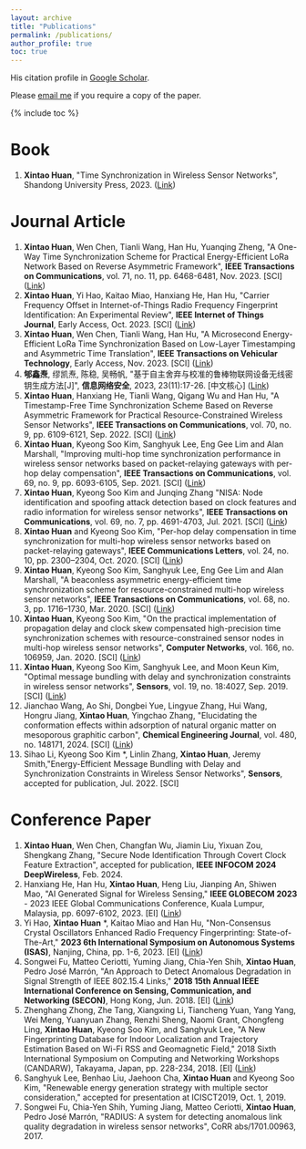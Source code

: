 ```yaml
---
layout: archive
title: "Publications"
permalink: /publications/
author_profile: true
toc: true
---
```

His citation profile in [Google Scholar](https://scholar.google.co.uk/citations?user=3Fmo-eUAAAAJ&hl=en&oi=ao).

Please [email me](mailto:xintao.huan@bit.edu.cn) if you require a copy of the paper.

{% include toc %}
# Book
1. **Xintao Huan**, "Time Synchronization in Wireless Sensor Networks", Shandong University Press, 2023. ([Link](https://detail.tmall.com/item.htm?abbucket=18&id=750178434207&ns=1&spm=a21n57.1.0.0.4c09523cYbldhK))

# Journal Article
1. **Xintao Huan**, Wen Chen, Tianli Wang, Han Hu, Yuanqing Zheng, "A One-Way Time Synchronization Scheme for Practical Energy-Efficient LoRa Network Based on Reverse Asymmetric Framework", **IEEE Transactions on Communications**, vol. 71, no. 11, pp. 6468-6481, Nov. 2023. [SCI] ([Link](https://ieeexplore.ieee.org/document/10218323))
1. **Xintao Huan**, Yi Hao, Kaitao Miao, Hanxiang He, Han Hu, "Carrier Frequency Offset in Internet-of-Things Radio Frequency Fingerprint Identification: An Experimental Review", **IEEE Internet of Things Journal**, Early Access, Oct. 2023. [SCI] ([Link](https://ieeexplore.ieee.org/document/10298261))
1. **Xintao Huan**, Wen Chen, Tianli Wang, Han Hu, "A Microsecond Energy-Efficient LoRa Time Synchronization Based on Low-Layer Timestamping and Asymmetric Time Translation", **IEEE Transactions on Vehicular Technology**, Early Access, Nov. 2023. [SCI] ([Link](https://ieeexplore.ieee.org/document/10342787))
1. **郇鑫焘**, 缪凯焘, 陈稳, 吴畅帆, "基于自主舍弃与校准的鲁棒物联网设备无线密钥生成方法[J]", **信息网络安全**, 2023, 23(11):17-26. [中文核心] ([Link](http://netinfo-security.org/CN/10.3969/j.issn.1671-1122.2023.11.003))
1. **Xintao Huan**, Hanxiang He, Tianli Wang, Qigang Wu and Han Hu, "A Timestamp-Free Time Synchronization Scheme Based on Reverse Asymmetric Framework for Practical Resource-Constrained Wireless Sensor Networks", **IEEE Transactions on Communications**, vol. 70, no. 9, pp. 6109-6121, Sep. 2022. [SCI] ([Link](https://ieeexplore.ieee.org/document/9816047))
1. **Xintao Huan**, Kyeong Soo Kim, Sanghyuk Lee, Eng Gee Lim and Alan Marshall, "Improving multi-hop time synchronization performance in wireless sensor networks based on packet-relaying gateways with per-hop delay compensation", **IEEE Transactions on Communications**, vol. 69, no. 9, pp. 6093-6105, Sep. 2021. [SCI] ([Link](https://ieeexplore.ieee.org/document/9464289))
1. **Xintao Huan**, Kyeong Soo Kim and Junqing Zhang "NISA: Node identification and spoofing attack detection based on clock features and radio information for wireless sensor networks", **IEEE Transactions on Communications**, vol. 69, no. 7, pp. 4691-4703, Jul. 2021. [SCI] ([Link](https://ieeexplore.ieee.org/document/9398669))
1. **Xintao Huan** and Kyeong Soo Kim, "Per-hop delay compensation in time synchronization for multi-hop wireless sensor networks based on packet-relaying gateways", **IEEE Communications Letters**, vol. 24, no. 10, pp. 2300–2304, Oct. 2020. [SCI] ([Link](https://ieeexplore.ieee.org/document/9117097))
1. **Xintao Huan**, Kyeong Soo Kim, Sanghyuk Lee, Eng Gee Lim and Alan Marshall, "A beaconless asymmetric energy-efficient time synchronization scheme for resource-constrained multi-hop wireless sensor networks", **IEEE Transactions on Communications**, vol. 68, no. 3, pp. 1716–1730, Mar. 2020. [SCI] ([Link](http://ieeexplore.ieee.org/stamp/stamp.jsp?tp=&arnumber=8935413&isnumber=5497975))
1. **Xintao Huan**, Kyeong Soo Kim, "On the practical implementation of propagation delay and clock skew compensated high-precision time synchronization schemes with resource-constrained sensor nodes in multi-hop wireless sensor networks", **Computer Networks**, vol. 166, no. 106959, Jan. 2020. [SCI] ([Link](https://doi.org/10.1016/j.comnet.2019.106959))
1. **Xintao Huan**, Kyeong Soo Kim, Sanghyuk Lee, and Moon Keun Kim, "Optimal message bundling with delay and synchronization constraints in wireless sensor networks", **Sensors**, vol. 19, no. 18:4027, Sep. 2019. [SCI] ([Link](https://www.mdpi.com/1424-8220/19/18/4027))
1. Jianchao Wang, Ao Shi, Dongbei Yue, Lingyue Zhang, Hui Wang, Hongru Jiang, **Xintao Huan**, Yingchao Zhang, "Elucidating the conformation effects within adsorption of natural organic matter on mesoporous graphitic carbon", **Chemical Engineering Journal**, vol. 480, no. 148171, 2024. [SCI] ([Link](https://www.sciencedirect.com/science/article/pii/S1385894723069036))
1. Sihao Li, Kyeong Soo Kim *, Linlin Zhang, **Xintao Huan**, Jeremy Smith,"Energy-Efficient Message Bundling with Delay and Synchronization Constraints in Wireless Sensor Networks", **Sensors**, accepted for publication, Jul. 2022. [SCI]

# Conference Paper
1. **Xintao Huan**, Wen Chen, Changfan Wu, Jiamin Liu, Yixuan Zou, Shengkang Zhang, "Secure Node Identification Through Covert Clock Feature Extraction", accepted for publication, **IEEE INFOCOM 2024 DeepWireless**, Feb. 2024.
1. Hanxiang He, Han Hu, **Xintao Huan**, Heng Liu, Jianping An, Shiwen Mao, "AI Generated Signal for Wireless Sensing," **IEEE GLOBECOM 2023** - 2023 IEEE Global Communications Conference, Kuala Lumpur, Malaysia, pp. 6097-6102, 2023. [EI] ([Link](https://ieeexplore.ieee.org/document/10437736))
1. Yi Hao, **Xintao Huan** \*, Kaitao Miao and Han Hu, "Non-Consensus Crystal Oscillators Enhanced Radio Frequency Fingerprinting: State-of-The-Art," **2023 6th International Symposium on Autonomous Systems (ISAS)**, Nanjing, China, pp. 1-6, 2023. [EI] ([Link](https://ieeexplore.ieee.org/document/10164489))
1. Songwei Fu, Matteo Ceriotti, Yuming Jiang, Chia-Yen Shih, **Xintao Huan**, Pedro José Marrón, "An Approach to Detect Anomalous Degradation in Signal Strength of IEEE 802.15.4 Links," **2018 15th Annual IEEE International Conference on Sensing, Communication, and Networking (SECON)**, Hong Kong, Jun. 2018. [EI] ([Link](http://ieeexplore.ieee.org/stamp/stamp.jsp?tp=&arnumber=8397126&isnumber=8397083))
1. Zhenghang Zhong, Zhe Tang, Xiangxing Li, Tiancheng Yuan, Yang Yang, Wei Meng, Yuanyuan Zhang, Renzhi Sheng, Naomi Grant, Chongfeng Ling, **Xintao Huan**, Kyeong Soo Kim, and Sanghyuk Lee, "A New Fingerprinting Database for Indoor Localization and Trajectory Estimation Based on Wi-Fi RSS and Geomagnetic Field," 2018 Sixth International Symposium on Computing and Networking Workshops (CANDARW), Takayama, Japan, pp. 228-234, 2018. [EI] ([Link](https://ieeexplore.ieee.org/document/8590904))
1. Sanghyuk Lee, Benhao Liu, Jaehoon Cha, **Xintao Huan** and Kyeong Soo Kim, "Renewable energy generation strategy with multiple sector consideration," accepted for presentation at ICISCT2019, Oct. 1, 2019.
1. Songwei Fu, Chia-Yen Shih, Yuming Jiang, Matteo Ceriotti, **Xintao Huan**, Pedro José Marrón, "RADIUS: A system for detecting anomalous link quality degradation in wireless sensor networks", CoRR abs/1701.00963, 2017.